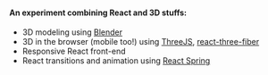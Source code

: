 #### An experiment combining React and 3D stuffs: 

<ul>
   <li>3D modeling using <a href="https://www.blender.org/" target="_blank" rel="noreferrer noopener">Blender</a></li>
   <li>3D in the browser (mobile too!) using <a href="https://threejs.org/" target="_blank" rel="noreferrer noopener">ThreeJS</a>, <a href="https://github.com/react-spring/react-three-fiber" target="_blank" rel="noreferrer noopener">react-three-fiber</a></li>
   <li>Responsive React front-end</li>
   <li>React transitions and animation using <a href="https://www.react-spring.io/" target="_blank" rel="noreferrer noopener">React Spring</a></li>
</ul>